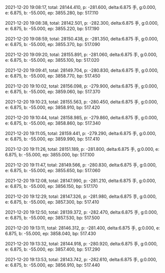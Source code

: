 2021-12-20 19:08:17, total: 28144.410, p: -281.600, delta:6.875 手, g:0.000, e: 6.875, b: -55.000, ep: 3855.280, bp: 517.110

2021-12-20 19:08:38, total: 28142.501, p: -282.300, delta:6.875 手, g:0.000, e: 6.875, b: -55.000, ep: 3855.220, bp: 517.190

2021-12-20 19:08:59, total: 28150.438, p: -281.350, delta:6.875 手, g:0.000, e: 6.875, b: -55.000, ep: 3855.370, bp: 517.090

2021-12-20 19:09:20, total: 28155.891, p: -281.060, delta:6.875 手, g:0.000, e: 6.875, b: -55.000, ep: 3855.100, bp: 517.020

2021-12-20 19:09:41, total: 28149.704, p: -280.830, delta:6.875 手, g:0.000, e: 6.875, b: -55.000, ep: 3858.770, bp: 517.450

2021-12-20 19:10:02, total: 28156.098, p: -279.900, delta:6.875 手, g:0.000, e: 6.875, b: -55.000, ep: 3859.060, bp: 517.370

2021-12-20 19:10:23, total: 28155.563, p: -280.450, delta:6.875 手, g:0.000, e: 6.875, b: -55.000, ep: 3858.910, bp: 517.420

2021-12-20 19:10:44, total: 28158.985, p: -279.860, delta:6.875 手, g:0.000, e: 6.875, b: -55.000, ep: 3858.860, bp: 517.340

2021-12-20 19:11:05, total: 28159.441, p: -279.290, delta:6.875 手, g:0.000, e: 6.875, b: -55.000, ep: 3859.990, bp: 517.410

2021-12-20 19:11:26, total: 28151.189, p: -281.800, delta:6.875 手, g:0.000, e: 6.875, b: -55.000, ep: 3855.000, bp: 517.100

2021-12-20 19:11:47, total: 28149.566, p: -280.830, delta:6.875 手, g:0.000, e: 6.875, b: -55.000, ep: 3855.650, bp: 517.060

2021-12-20 19:12:08, total: 28147.990, p: -281.210, delta:6.875 手, g:0.000, e: 6.875, b: -55.000, ep: 3856.150, bp: 517.170

2021-12-20 19:12:29, total: 28147.326, p: -281.980, delta:6.875 手, g:0.000, e: 6.875, b: -55.000, ep: 3857.300, bp: 517.410

2021-12-20 19:12:50, total: 28139.372, p: -282.470, delta:6.875 手, g:0.000, e: 6.875, b: -55.000, ep: 3857.530, bp: 517.500

2021-12-20 19:13:11, total: 28146.312, p: -281.400, delta:6.875 手, g:0.000, e: 6.875, b: -55.000, ep: 3858.040, bp: 517.430

2021-12-20 19:13:32, total: 28144.918, p: -280.920, delta:6.875 手, g:0.000, e: 6.875, b: -55.000, ep: 3857.400, bp: 517.290

2021-12-20 19:13:53, total: 28143.742, p: -282.610, delta:6.875 手, g:0.000, e: 6.875, b: -55.000, ep: 3856.910, bp: 517.440
